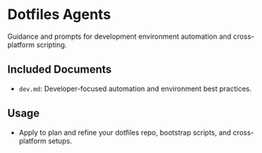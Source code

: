 # Dotfiles Agents

Guidance and prompts for development environment automation and cross-platform scripting.

## Included Documents
- `dev.md`: Developer-focused automation and environment best practices.

## Usage
- Apply to plan and refine your dotfiles repo, bootstrap scripts, and cross-platform setups.
